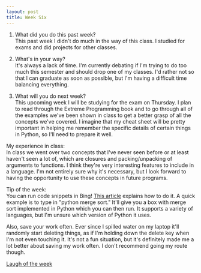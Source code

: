 ```yaml
---
layout: post
title: Week Six
---
```


1. What did you do this past week?  
	This past week I didn't do much in the way of this class. I studied for exams and did projects for other classes.

2. What's in your way?  
	It's always a lack of time. I'm currently debating if I'm trying to do too much this semester and should drop one of my classes. I'd rather not so that I can graduate as soon as possible, but I'm having a difficult time balancing everything. 

3. What will you do next week?  
	This upcoming week I will be studying for the exam on Thursday. I plan to read through the Extreme Programming book and to go through all of the examples we've been shown in class to get a better grasp of all the concepts we've covered. I imagine that my cheat sheet will be pretty important in helping me remember the specific details of certain things in Python, so I'll need to prepare it well. 

My experience in class:  
	In class we went over two concepts that I've never seen before or at least haven't seen a lot of, which are closures and packing/unpacking of arguments to functions. I think they're very interesting features to include in a language. I'm not entirely sure why it's necessary, but I look forward to having the opportunity to use these concepts in future programs.

Tip of the week:  
	You can run code snippets in Bing! [This article](https://fossbytes.com/use-executable-code-snippet-feature-in-bing/) explains how to do it. A quick example is to type in "python merge sort." It'll give you a box with merge sort implemented in Python which you can then run. It supports a variety of languages, but I'm unsure which version of Python it uses. 

Also, save your work often. Ever since I spilled water on my laptop it'll randomly start deleting things, as if I'm holding down the delete key when I'm not even touching it. It's not a fun situation, but it's definitely made me a lot better about saving my work often. I don't recommend going my route though. 

[Laugh of the week](https://www.youtube.com/watch?v=dYBjVTMUQY0)
